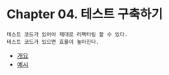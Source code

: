 # Chapter 04. 테스트 구축하기

    테스트 코드가 있어야 제대로 리팩터링 할 수 있다.
    테스트 코드가 있으면 효율이 높아진다.

- [개요](./pages/previous.md)
- [예시](./pages/test_code.md)

